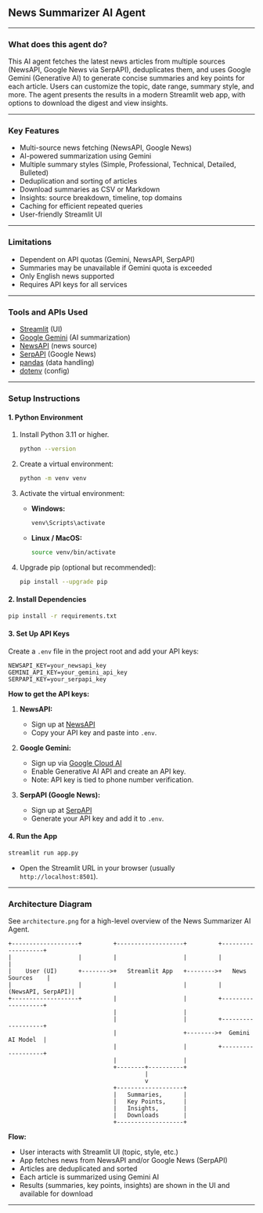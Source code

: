 ## News Summarizer AI Agent

---

### What does this agent do?
This AI agent fetches the latest news articles from multiple sources (NewsAPI, Google News via SerpAPI), deduplicates them, and uses Google Gemini (Generative AI) to generate concise summaries and key points for each article. Users can customize the topic, date range, summary style, and more. The agent presents the results in a modern Streamlit web app, with options to download the digest and view insights.

---

### Key Features
- Multi-source news fetching (NewsAPI, Google News)
- AI-powered summarization using Gemini
- Multiple summary styles (Simple, Professional, Technical, Detailed, Bulleted)
- Deduplication and sorting of articles
- Download summaries as CSV or Markdown
- Insights: source breakdown, timeline, top domains
- Caching for efficient repeated queries
- User-friendly Streamlit UI

---

### Limitations
- Dependent on API quotas (Gemini, NewsAPI, SerpAPI)
- Summaries may be unavailable if Gemini quota is exceeded
- Only English news supported
- Requires API keys for all services

---

### Tools and APIs Used
- [Streamlit](https://streamlit.io/) (UI)
- [Google Gemini](https://ai.google.dev/) (AI summarization)
- [NewsAPI](https://newsapi.org/) (news source)
- [SerpAPI](https://serpapi.com/) (Google News)
- [pandas](https://pandas.pydata.org/) (data handling)
- [dotenv](https://pypi.org/project/python-dotenv/) (config)

---

### Setup Instructions

#### 1. Python Environment
1. Install Python 3.11 or higher.  
   ```bash
   python --version
   ```
2. Create a virtual environment:

   ```bash
   python -m venv venv
   ```
3. Activate the virtual environment:

   * **Windows:**

     ```bash
     venv\Scripts\activate
     ```
   * **Linux / MacOS:**

     ```bash
     source venv/bin/activate
     ```
4. Upgrade pip (optional but recommended):

   ```bash
   pip install --upgrade pip
   ```

#### 2. Install Dependencies

```bash
pip install -r requirements.txt
```

#### 3. Set Up API Keys

Create a `.env` file in the project root and add your API keys:

```env
NEWSAPI_KEY=your_newsapi_key
GEMINI_API_KEY=your_gemini_api_key
SERPAPI_KEY=your_serpapi_key
```

**How to get the API keys:**

1. **NewsAPI:**

   * Sign up at [NewsAPI](https://newsapi.org/register)
   * Copy your API key and paste into `.env`.
2. **Google Gemini:**

   * Sign up via [Google Cloud AI](https://cloud.google.com/ai)
   * Enable Generative AI API and create an API key.
   * Note: API key is tied to phone number verification.
3. **SerpAPI (Google News):**

   * Sign up at [SerpAPI](https://serpapi.com/users/sign_up)
   * Generate your API key and add it to `.env`.

#### 4. Run the App

```bash
streamlit run app.py
```

* Open the Streamlit URL in your browser (usually `http://localhost:8501`).

---

### Architecture Diagram

See `architecture.png` for a high-level overview of the News Summarizer AI Agent.

```
+-------------------+         +-------------------+         +-------------------+
|                   |         |                   |         |                   |
|    User (UI)      +-------->+   Streamlit App   +-------->+   News Sources    |
|                   |         |                   |         | (NewsAPI, SerpAPI)|
+-------------------+         |                   |         +-------------------+
                              |                   |
                              |                   |         +-------------------+
                              |                   +-------->+  Gemini AI Model  |
                              |                   |         +-------------------+
                              |                   |
                              +--------+----------+
                                       |
                                       v
                              +-------------------+
                              |   Summaries,      |
                              |   Key Points,     |
                              |   Insights,       |
                              |   Downloads       |
                              +-------------------+
```

**Flow:**

* User interacts with Streamlit UI (topic, style, etc.)
* App fetches news from NewsAPI and/or Google News (SerpAPI)
* Articles are deduplicated and sorted
* Each article is summarized using Gemini AI
* Results (summaries, key points, insights) are shown in the UI and available for download


---
